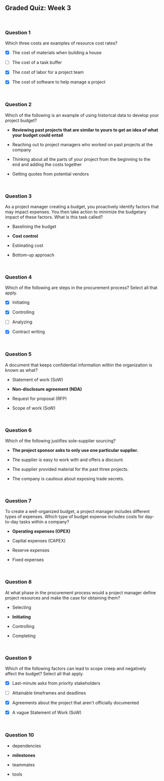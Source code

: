## Graded Quiz: Week 3

<br>

### Question 1

Which three costs are examples of resource cost rates? 

+ [x] The cost of materials when building a house

+ [ ] The cost of a task buffer

+ [x] The cost of labor for a project team

+ [x] The cost of software to help manage a project

<br>

### Question 2

Which of the following is an example of using historical data to develop your project budget?

- **Reviewing past projects that are similar to yours to get an idea of what your budget could entail**

- Reaching out to project managers who worked on past projects at the company


- Thinking about all the parts of your project from the beginning to the end and adding the costs together


- Getting quotes from potential vendors

<br>

### Question 3

As a project manager creating a budget, you proactively identify factors that may impact expenses. You then take action to minimize the budgetary impact of these factors. What is this task called?

- Baselining the budget


- **Cost control**


- Estimating cost


- Bottom-up approach

<br>

### Question 4

Which of the following are steps in the procurement process? Select all that apply.

+ [x] Initiating

+ [x] Controlling

+ [ ] Analyzing

+ [x] Contract writing

<br>

### Question 5

A document that keeps confidential information within the organization is known as what?

- Statement of work (SoW)


- **Non-disclosure agreement (NDA)**


- Request for proposal (RFP)


- Scope of work (SoW)

<br>

### Question 6

Which of the following justifies sole-supplier sourcing?

- **The project sponsor asks to only use one particular supplier.**


- The supplier is easy to work with and offers a discount.


- The supplier provided material for the past three projects.


- The company is cautious about exposing trade secrets.

<br>

### Question 7

To create a well-organized budget, a project manager includes different types of expenses. Which type of budget expense includes costs for day-to-day tasks within a company?

- **Operating expenses (OPEX)**


- Capital expenses (CAPEX)


- Reserve expenses


- Fixed expenses

<br>

### Question 8

At what phase in the procurement process would a project manager define project resources and make the case for obtaining them?

- Selecting


- **Initiating**


- Controlling


- Completing

<br>

### Question 9

Which of the following factors can lead to scope creep and negatively affect the budget? Select all that apply.

+ [x] Last-minute asks from priority stakeholders

+ [ ] Attainable timeframes and deadlines

+ [x] Agreements about the project that aren't officially documented

+ [x] A vague Statement of Work (SoW)

<br>

### Question 10

- dependencies


- **milestones**


- teammates


- tools